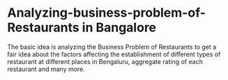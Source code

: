 # Analyzing-business-problem-of-Restaurants in Bangalore
The basic idea is analyzing the Business Problem of Restaurants to get a fair idea about the factors affecting the establishment of different types of restaurant at different places in Bengaluru, aggregate rating of each restaurant and many more.
